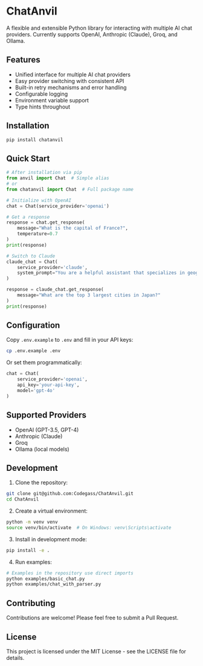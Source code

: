 # ChatAnvil

A flexible and extensible Python library for interacting with multiple AI chat providers. Currently supports OpenAI, Anthropic (Claude), Groq, and Ollama.

## Features

- Unified interface for multiple AI chat providers
- Easy provider switching with consistent API
- Built-in retry mechanisms and error handling
- Configurable logging
- Environment variable support
- Type hints throughout

## Installation

```bash
pip install chatanvil
```

## Quick Start

```python
# After installation via pip
from anvil import Chat  # Simple alias
# or
from chatanvil import Chat  # Full package name

# Initialize with OpenAI
chat = Chat(service_provider='openai')

# Get a response
response = chat.get_response(
    message="What is the capital of France?",
    temperature=0.7
)
print(response)

# Switch to Claude
claude_chat = Chat(
    service_provider='claude',
    system_prompt="You are a helpful assistant that specializes in geography."
)

response = claude_chat.get_response(
    message="What are the top 3 largest cities in Japan?"
)
print(response)
```

## Configuration

Copy `.env.example` to `.env` and fill in your API keys:

```bash
cp .env.example .env
```

Or set them programmatically:

```python
chat = Chat(
    service_provider='openai',
    api_key='your-api-key',
    model='gpt-4o'
)
```

## Supported Providers

- OpenAI (GPT-3.5, GPT-4)
- Anthropic (Claude)
- Groq
- Ollama (local models)

## Development

1. Clone the repository:
```bash
git clone git@github.com:Codegass/ChatAnvil.git
cd ChatAnvil
```

2. Create a virtual environment:
```bash
python -m venv venv
source venv/bin/activate  # On Windows: venv\Scripts\activate
```

3. Install in development mode:
```bash
pip install -e .
```

4. Run examples:
```bash
# Examples in the repository use direct imports
python examples/basic_chat.py
python examples/chat_with_parser.py
```

## Contributing

Contributions are welcome! Please feel free to submit a Pull Request.

## License

This project is licensed under the MIT License - see the LICENSE file for details.
